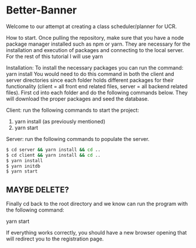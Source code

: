 # Better-Banner

Welcome to our attempt at creating a class scheduler/planner for UCR.

How to start. Once pulling the repository, make sure that you have a node package manager installed such as npm or yarn. They are necessary for the installation and execution of packages and connecting to the local server. For the rest of this tutorial I will use yarn

Installation:
To install the necessary packages you can run the command: yarn install
You would need to do this command in both the client and server directories since each folder holds different packages for their functionality (client = all front end related files, server = all backend related files). First cd into each folder and do the following commands below. They will download the proper packages and seed the database.

Client:
run the following commands to start the project:

1. yarn install (as previously mentioned)
2. yarn start

Server:
run the following commands to populate the server.

```bash
$ cd server && yarn install && cd ..
$ cd client && yarn install && cd ..
$ yarn install
$ yarn initdb
$ yarn start
```
## MAYBE DELETE?
Finally cd back to the root directory and we know can run the program with the following command:

yarn start

If everything works correctly, you should have a new browser opening that will redirect you to the registration page.
